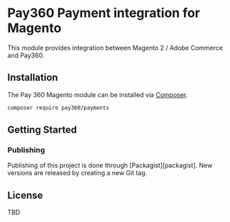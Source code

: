 # Pay360 Payment integration for Magento

This module provides integration between Magento 2 / Adobe Commerce and Pay360.

## Installation

The Pay 360 Magento module can be installed via [Composer](https://getcomposer.org/).

```sh
composer require pay360/payments
```

## Getting Started


### Publishing

Publishing of this project is done through [Packagist][packagist]. New versions
are released by creating a new Git tag.

## License

TBD
